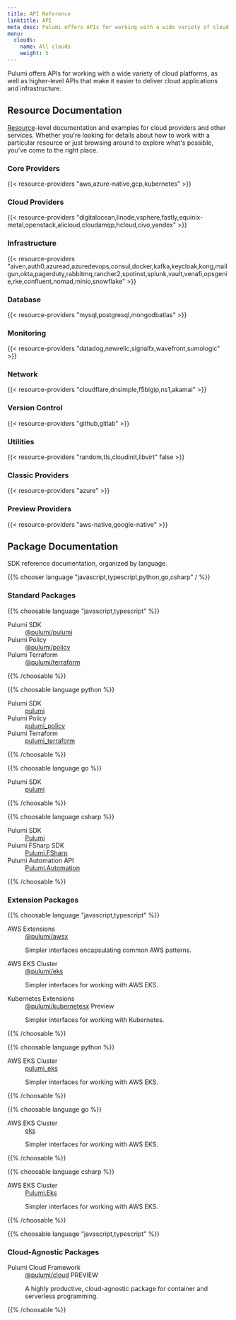 ```yaml
---
title: API Reference
linktitle: API
meta_desc: Pulumi offers APIs for working with a wide variety of cloud platforms. Browse resource-level documentation and examples here.
menu:
  clouds:
    name: All clouds
    weight: 5
---
```


Pulumi offers APIs for working with a wide variety of cloud platforms, as well as
higher-level APIs that make it easier to deliver cloud applications and infrastructure.

## Resource Documentation

[Resource](/docs/intro/concepts/programming-model#resource-providers)-level
documentation and examples for cloud providers and other services. Whether you're looking
for details about how to work with a particular resource or just browsing around to
explore what's possible, you've come to the right place.

### Core Providers

{{< resource-providers "aws,azure-native,gcp,kubernetes" >}}

### Cloud Providers

{{< resource-providers "digitalocean,linode,vsphere,fastly,equinix-metal,openstack,alicloud,cloudamqp,hcloud,civo,yandex" >}}

### Infrastructure

{{< resource-providers "aiven,auth0,azuread,azuredevops,consul,docker,kafka,keycloak,kong,mailgun,okta,pagerduty,rabbitmq,rancher2,spotinst,splunk,vault,venafi,opsgenie,rke,confluent,nomad,minio,snowflake" >}}

### Database

{{< resource-providers "mysql,postgresql,mongodbatlas" >}}

### Monitoring

{{< resource-providers "datadog,newrelic,signalfx,wavefront,sumologic" >}}

### Network

{{< resource-providers "cloudflare,dnsimple,f5bigip,ns1,akamai" >}}

### Version Control

{{< resource-providers "github,gitlab" >}}

### Utilities

{{< resource-providers "random,tls,cloudinit,libvirt" false >}}

### Classic Providers

{{< resource-providers "azure" >}}

### Preview Providers

{{< resource-providers "aws-native,google-native" >}}

## Package Documentation

SDK reference documentation, organized by language.

{{% chooser language "javascript,typescript,python,go,csharp" / %}}

### Standard Packages

{{% choosable language "javascript,typescript" %}}
<dl class="tabular">
    <dt>Pulumi SDK</dt>
    <dd><a href="/docs/reference/pkg/nodejs/pulumi/pulumi">@pulumi/pulumi</a></dd>
    <dt>Pulumi Policy</dt>
    <dd><a href="/docs/reference/pkg/nodejs/pulumi/policy">@pulumi/policy</a></dd>
    <dt>Pulumi Terraform</dt>
    <dd><a href="/docs/reference/pkg/nodejs/pulumi/terraform">@pulumi/terraform</a></dd>
</dl>
{{% /choosable %}}

{{% choosable language python %}}
<dl class="tabular">
    <dt>Pulumi SDK</dt>
    <dd><a href="/docs/reference/pkg/python/pulumi">pulumi</a></dd>
    <dt>Pulumi Policy</dt>
    <dd><a href="/docs/reference/pkg/python/pulumi_policy">pulumi_policy</a></dd>
    <dt>Pulumi Terraform</dt>
    <dd><a href="/docs/reference/pkg/python/pulumi_terraform">pulumi_terraform</a></dd>
</dl>
{{% /choosable %}}

{{% choosable language go %}}
<dl class="tabular">
    <dt>Pulumi SDK</dt>
    <dd><a href="https://pkg.go.dev/github.com/pulumi/pulumi/sdk/v3/go/pulumi">pulumi</a></dd>
</dl>
{{% /choosable %}}

{{% choosable language csharp %}}
<dl class="tabular">
    <dt>Pulumi SDK</dt>
    <dd><a href="/docs/reference/pkg/dotnet/Pulumi/Pulumi.html">Pulumi</a></dd>
    <dt>Pulumi FSharp SDK</dt>
    <dd><a href="/docs/reference/pkg/dotnet/Pulumi.FSharp/Pulumi.FSharp.html">Pulumi.FSharp</a></dd>
    <dt>Pulumi Automation API</dt>
    <dd><a href="/docs/reference/pkg/dotnet/Pulumi.Automation/Pulumi.Automation.html">Pulumi.Automation</a></dd>
</dl>
{{% /choosable %}}

### Extension Packages

{{% choosable language "javascript,typescript" %}}
<dl class="tabular">
    <dt>AWS Extensions</dt>
    <dd>
        <a href="/docs/reference/pkg/nodejs/pulumi/awsx">@pulumi/awsx</a>
        <p>Simpler interfaces encapsulating common AWS patterns.</p>
    </dd>
    <dt>AWS EKS Cluster</dt>
    <dd>
        <a href="/registry/packages/eks/api-docs">@pulumi/eks</a>
        <p>Simpler interfaces for working with AWS EKS.</p>
    </dd>
    <dt>Kubernetes Extensions</dt>
    <dd>
        <a href="/docs/reference/pkg/nodejs/pulumi/kubernetesx">@pulumi/kubernetesx</a>
        <span class="ml-2 badge badge-preview">Preview</span>
        <p>Simpler interfaces for working with Kubernetes.</p>
    </dd>
</dl>
{{% /choosable %}}

{{% choosable language python %}}
<dl class="tabular">
    <dt>AWS EKS Cluster</dt>
    <dd>
        <a href="/registry/packages/eks/api-docs">pulumi_eks</a>
        <p>Simpler interfaces for working with AWS EKS.</p>
    </dd>
</dl>
{{% /choosable %}}

{{% choosable language go %}}
<dl class="tabular">
    <dt>AWS EKS Cluster</dt>
    <dd>
        <a href="/registry/packages/eks/api-docs">eks</a>
        <p>Simpler interfaces for working with AWS EKS.</p>
    </dd>
</dl>
{{% /choosable %}}

{{% choosable language csharp %}}
<dl class="tabular">
    <dt>AWS EKS Cluster</dt>
    <dd>
        <a href="/registry/packages/eks/api-docs">Pulumi.Eks</a>
        <p>Simpler interfaces for working with AWS EKS.</p>
    </dd>
</dl>
{{% /choosable %}}

{{% choosable language "javascript,typescript" %}}

### Cloud-Agnostic Packages

<dl class="tabular">
    <dt>Pulumi Cloud Framework</dt>
    <dd>
        <a href="/docs/reference/pkg/nodejs/pulumi/cloud">@pulumi/cloud</a>
        <span class="ml-2 badge badge-preview">PREVIEW</span>
        <p>A highly productive, cloud-agnostic package for container and serverless programming.</p>
    </dd>
</dl>

{{% /choosable %}}
